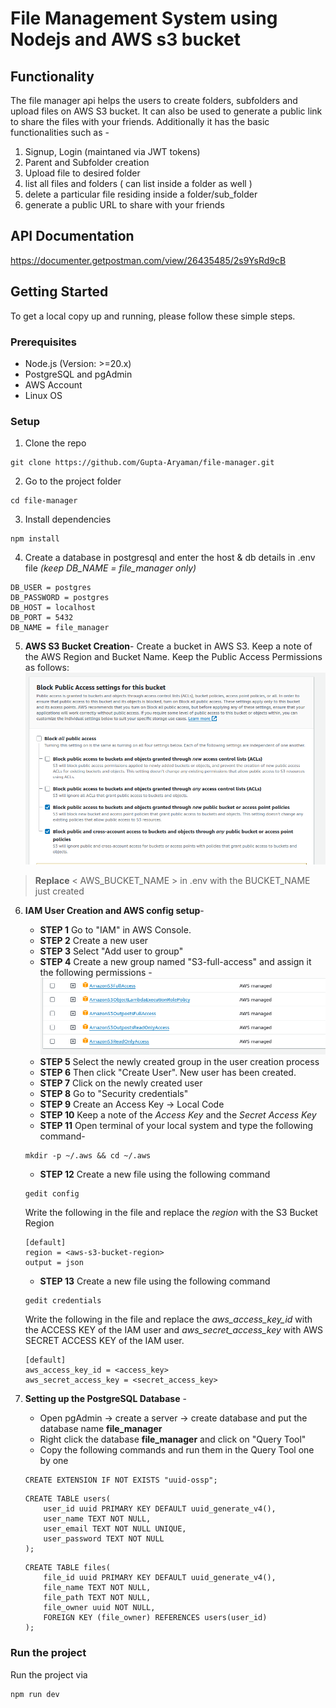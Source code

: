 # File Management System using Nodejs and AWS s3 bucket

## Functionality 
The file manager api helps the users to create folders, subfolders and upload files on AWS S3 bucket. It can also be used to generate a public link to share the files with your friends.
Additionally it has the basic functionalities such as -
1. Signup, Login (maintaned via JWT tokens)
2. Parent and Subfolder creation
3. Upload file to desired folder
4. list all files and folders ( can list inside a folder as well )
5. delete a particular file residing inside a folder/sub_folder
6. generate a public URL to share with your friends


## API Documentation
https://documenter.getpostman.com/view/26435485/2s9YsRd9cB

## Getting Started
To get a local copy up and running, please follow these simple steps.


### Prerequisites
- Node.js (Version: >=20.x)
- PostgreSQL and pgAdmin
- AWS Account
- Linux OS

### Setup
1. Clone the repo
```
git clone https://github.com/Gupta-Aryaman/file-manager.git
```

2. Go to the project folder
```
cd file-manager
```

3. Install dependencies
```
npm install
```

4. Create a database in postgresql and enter the host & db details in .env file *(keep DB_NAME = file_manager only)* 
```
DB_USER = postgres
DB_PASSWORD = postgres
DB_HOST = localhost
DB_PORT = 5432
DB_NAME = file_manager 
```

5. **AWS S3 Bucket Creation**- 
Create a bucket in AWS S3. Keep a note of the AWS Region and Bucket Name. Keep the Public Access Permissions as follows: 
![permissions](help_files/image.png)

> **Replace** < AWS_BUCKET_NAME > in .env with the BUCKET_NAME just created

6. **IAM User Creation and AWS config setup**- 
    - **STEP 1** Go to "IAM" in AWS Console. 
    - **STEP 2** Create a new user
    - **STEP 3** Select "Add user to group"
    - **STEP 4** Create a new group named "S3-full-access" and assign it the following permissions - 
    ![group permissions](help_files/image-1.png)
    - **STEP 5** Select the newly created group in the user creation process
    - **STEP 6** Then click "Create User". New user has been created.
    - **STEP 7** Click on the newly created user
    - **STEP 8** Go to "Security credentials"
    - **STEP 9** Create an Access Key -> Local Code
    - **STEP 10** Keep a note of the *Access Key* and the *Secret Access Key*
    - **STEP 11** Open terminal of your local system and type the following command-
    ```
    mkdir -p ~/.aws && cd ~/.aws
    ```
    - **STEP 12** Create a new file using the following command
    ```
    gedit config
    ```
    Write the following in the file and replace the *region* with the S3 Bucket Region
    ```
    [default]
    region = <aws-s3-bucket-region>
    output = json
    ```
    - **STEP 13** Create a new file using the following command
    ```
    gedit credentials
    ```
    Write the following in the file and replace the *aws_access_key_id* with the ACCESS KEY of the IAM user and *aws_secret_access_key* with AWS SECRET ACCESS KEY of the IAM user.
    ```
    [default]
    aws_access_key_id = <access_key>
    aws_secret_access_key = <secret_access_key>
    ```

7. **Setting up the PostgreSQL Database** - 
    - Open pgAdmin -> create a server -> create database and put the database name **file_manager**
    - Right click the database **file_manager** and click on "Query Tool"
    - Copy the following commands and run them in the Query Tool one by one
    ```
    CREATE EXTENSION IF NOT EXISTS "uuid-ossp";
    ```
    ```
    CREATE TABLE users(
        user_id uuid PRIMARY KEY DEFAULT uuid_generate_v4(),
        user_name TEXT NOT NULL,
        user_email TEXT NOT NULL UNIQUE,
        user_password TEXT NOT NULL
    );
    ```
    ```
    CREATE TABLE files(
        file_id uuid PRIMARY KEY DEFAULT uuid_generate_v4(),
        file_name TEXT NOT NULL,
        file_path TEXT NOT NULL,
        file_owner uuid NOT NULL,
        FOREIGN KEY (file_owner) REFERENCES users(user_id)
    );
    ```


### Run the project
Run the project via 
```
npm run dev
```





